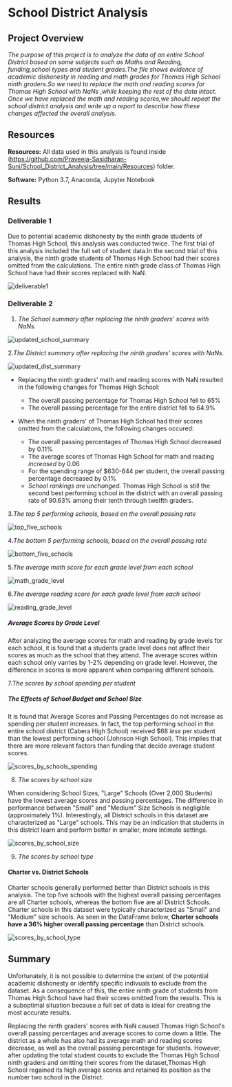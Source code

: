# School District Analysis

## Project Overview
*The purpose of this project is to analyze the data of an entire School District based on some subjects such as Maths and Reading, funding,school types and student grades.The file shows evidence of academic dishonesty in reading and math grades for Thomas High School ninth graders.So we need to replace the math and reading scores for Thomas High School with NaNs ,while keeping the rest of the data intact. Once we have replaced the math and reading scores,we should repeat the school district analysis and write up a report to describe how these changes affected the overall analysis.*

## Resources
**Resources:** All data used in this analysis is found inside
(https://github.com/Praveeja-Sasidharan-Suni/School_District_Analysis/tree/main/Resources) folder.

**Software:** Python 3.7, Anaconda, Jupyter Notebook

## Results
### Deliverable 1
Due to potential academic dishonesty by the ninth grade students of Thomas High School, this analysis was conducted twice. The first trial of this analysis included the full set of student
 data.In the second trial of this analysis, the ninth grade students of Thomas High School had their scores omitted from the calculations. The entire ninth grade class of Thomas High School have
 had their scores replaced with NaN. 

![deliverable1](https://github.com/Praveeja-Sasidharan-Suni/School_District_Analysis/blob/main/Images/deliverable1.PNG?raw=true)

### Deliverable 2
1. *The School summary after replacing the ninth graders' scores with NaNs.*

![updated_school_summary](https://github.com/Praveeja-Sasidharan-Suni/School_District_Analysis/blob/main/Images/updated_school_summary.PNG?raw=true)

2.*The District summary after replacing the ninth graders' scores with NaNs.*

![updated_dist_summary](https://github.com/Praveeja-Sasidharan-Suni/School_District_Analysis/blob/main/Images/updated_dist_summary.PNG?raw=true)

- Replacing the ninth graders' math and reading scores with NaN resulted in the following changes for Thomas High School:
  - The overall passing percentage for Thomas High School fell to 65%
  - The overall passing percentage for the entire district fell to 64.9%
  

- When the ninth graders' of Thomas High School had their scores omitted from the calculations, the following changes occured:
  - The overall passing percentages of Thomas High School decreased by 0.11%
  - The average scores of Thomas High School for math and reading *increased* by 0.06
  - For the spending range of $630-644 per student, the overall passing percentage decreased by 0.1%
  - *School rankings are unchanged.* Thomas High School is still the second best performing school in the district with an overall passing rate of 90.63% among their tenth through twelfth graders.
  
3.*The top 5 performing schools, based on the overall passing rate*

![top_five_schools](https://github.com/Praveeja-Sasidharan-Suni/School_District_Analysis/blob/main/Images/top_five_schools.PNG?raw=true)

4.*The bottom 5 performing schools, based on the overall passing rate*

![bottom_five_schools](https://github.com/Praveeja-Sasidharan-Suni/School_District_Analysis/blob/main/Images/bottom_five_schools.PNG?raw=true)

5.*The average math score for each grade level from each school* 


![math_grade_level](https://github.com/Praveeja-Sasidharan-Suni/School_District_Analysis/blob/main/Images/math_grade_level.PNG?raw=true)

6.*The average reading score for each grade level from each school*

![reading_grade_level](https://github.com/Praveeja-Sasidharan-Suni/School_District_Analysis/blob/main/Images/reading_grade_level.PNG?raw=true)

##### Average Scores by Grade Level
After analyzing the average scores for math and reading by grade levels for each school, it is found that a students grade level does not affect their scores as much as the school that they
 attend. The average scores within each school only varries by 1-2% depending on grade level. However, the difference in scores is more apparent when comparing different schools. 


7.*The scores by school spending per student* 

##### The Effects of School Budget and School Size

It is found that Average Scores and Passing Percentages do not increase as spending per student increases. In fact, the top performing school in the entire school district 
(Cabera High School) received $68 *less* per student than the lowest performing school (Johnson High School). This implies that there are more relevant factors than funding 
that decide average student scores.

![scores_by_schools_spending](https://github.com/Praveeja-Sasidharan-Suni/School_District_Analysis/blob/main/Images/scores_by_schools_spending.PNG?raw=true)


8. *The scores by school size*

When considering School Sizes, "Large" Schools (Over 2,000 Students) have the lowest average scores and passing percentages. The difference in performance between "Small" and "Medium" Size
Schools is negligible (approximately 1%). Interestingly, all District schools in this dataset are characterized as "Large" schools. This may be an indication that students in this district
learn and perform better in smaller, more intimate settings.

 
![scores_by_school_size](https://github.com/Praveeja-Sasidharan-Suni/School_District_Analysis/blob/main/Images/scores_by_school_size.PNG?raw=true)

9. *The scores by school type*

#### Charter vs. District Schools
Charter schools generally performed better than District schools in this analysis. The top five schools with the highest overall passing percentages are all Charter schools, 
whereas the bottom five are all District Schools. Charter schools in this dataset were typically characterized as "Small" and "Medium" size schools. 
As seen in the DataFrame below, **Charter schools have a 36% higher overall passing percentage** than District schools.

![scores_by_school_type](https://github.com/Praveeja-Sasidharan-Suni/School_District_Analysis/blob/main/Images/scores_by_school_type.PNG?raw=true)

## Summary

Unfortunately, it is not possible to determine the extent of the potential academic dishonesty or identify specific indivuals to exclude from the dataset. As a consequence of this,
the entire ninth grade of students from Thomas High School have had their scores omitted from the results. This is a suboptimal situation because a full set of data is ideal for
creating the most accurate results.

Replacing the ninth graders' scores with NaN caused Thomas High School's overall passing percentages and average scores to come down a little. 
The district as a whole has also had its average math and reading scores decrease, as well as the overall passing percentage for students. However, after updating the total student counts 
to exclude the Thomas High School ninth graders and omitting their scores from the dataset,Thomas High School regained its high average scores and retained its position as the number two
 school in the District.


